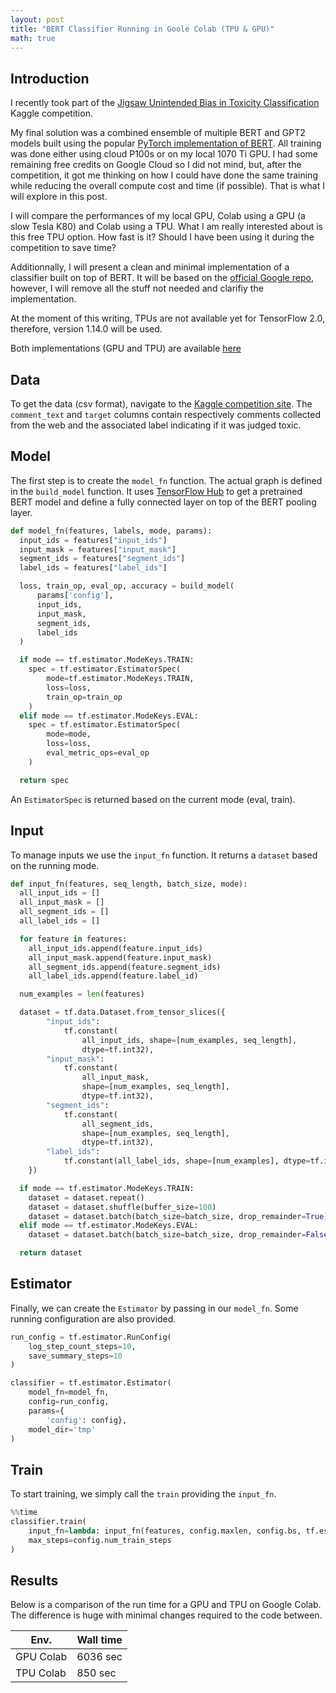 ```yaml
---
layout: post
title: "BERT Classifier Running in Goole Colab (TPU & GPU)"
math: true
---
```


## Introduction

I recently took part of the [Jigsaw Unintended Bias in Toxicity Classification ](https://www.kaggle.com/c/jigsaw-unintended-bias-in-toxicity-classification) Kaggle competition.

My final solution was a combined ensemble of multiple BERT and GPT2 models built using the popular [PyTorch implementation of BERT](https://github.com/huggingface/pytorch-pretrained-BERT). All training was done either using cloud P100s or on my local 1070 Ti GPU. I had some remaining free credits on Google Cloud so I did not mind, but, after the competition, it got me thinking on how I could have done the same training while reducing the overall compute cost and time (if possible). That is what I will explore in this post.

I will compare the performances of my local GPU, Colab using a GPU (a slow Tesla K80) and Colab using a TPU. What I am really interested about is this free TPU option. How fast is it? Should I have been using it during the competition to save time?

Additionnally, I will present a clean and minimal implementation of a classifier built on top of BERT. It will be based on the [official Google repo](https://github.com/google-research/bert), however, I will remove all the stuff not needed and clarifiy the implementation.

At the moment of this writing, TPUs are not available yet for TensorFlow 2.0, therefore, version 1.14.0 will be used.

Both implementations (GPU and TPU) are available [here](https://github.com/ostamand/bert-classifier)

## Data

To get the data (csv format), navigate to the [Kaggle competition site](https://www.kaggle.com/c/jigsaw-unintended-bias-in-toxicity-classification/data). The `comment_text` and `target` columns contain respectively comments collected from the web and the associated label indicating if it was judged toxic.

## Model

The first step is to create the `model_fn` function. The actual graph is defined in the `build_model` function. It uses [TensorFlow Hub](https://www.tensorflow.org/hub) to get a pretrained BERT model and define a fully connected layer on top of the BERT pooling layer.

```python
def model_fn(features, labels, mode, params):
  input_ids = features["input_ids"]
  input_mask = features["input_mask"]
  segment_ids = features["segment_ids"]
  label_ids = features["label_ids"]

  loss, train_op, eval_op, accuracy = build_model(
      params['config'],
      input_ids,
      input_mask,
      segment_ids,
      label_ids
  )

  if mode == tf.estimator.ModeKeys.TRAIN:
    spec = tf.estimator.EstimatorSpec(
        mode=tf.estimator.ModeKeys.TRAIN,
        loss=loss,
        train_op=train_op
    )
  elif mode == tf.estimator.ModeKeys.EVAL:
    spec = tf.estimator.EstimatorSpec(
        mode=mode,
        loss=loss,
        eval_metric_ops=eval_op
    )

  return spec
```

An `EstimatorSpec` is returned based on the current mode (eval, train).

## Input

To manage inputs we use the `input_fn` function. It returns a `dataset` based on the running mode.

```python
def input_fn(features, seq_length, batch_size, mode):
  all_input_ids = []
  all_input_mask = []
  all_segment_ids = []
  all_label_ids = []

  for feature in features:
    all_input_ids.append(feature.input_ids)
    all_input_mask.append(feature.input_mask)
    all_segment_ids.append(feature.segment_ids)
    all_label_ids.append(feature.label_id)

  num_examples = len(features)

  dataset = tf.data.Dataset.from_tensor_slices({
        "input_ids":
            tf.constant(
                all_input_ids, shape=[num_examples, seq_length],
                dtype=tf.int32),
        "input_mask":
            tf.constant(
                all_input_mask,
                shape=[num_examples, seq_length],
                dtype=tf.int32),
        "segment_ids":
            tf.constant(
                all_segment_ids,
                shape=[num_examples, seq_length],
                dtype=tf.int32),
        "label_ids":
            tf.constant(all_label_ids, shape=[num_examples], dtype=tf.int32),
    })

  if mode == tf.estimator.ModeKeys.TRAIN:
    dataset = dataset.repeat()
    dataset = dataset.shuffle(buffer_size=100)
    dataset = dataset.batch(batch_size=batch_size, drop_remainder=True)
  elif mode == tf.estimator.ModeKeys.EVAL:
    dataset = dataset.batch(batch_size=batch_size, drop_remainder=False)

  return dataset
```

## Estimator

Finally, we can create the `Estimator` by passing in our `model_fn`. Some running configuration are also provided.

```python
run_config = tf.estimator.RunConfig(
    log_step_count_steps=10,
    save_summary_steps=10
)

classifier = tf.estimator.Estimator(
    model_fn=model_fn,
    config=run_config,
    params={
        'config': config},
    model_dir='tmp'
)
```

## Train

To start training, we simply call the `train` providing the `input_fn`.

```python
%%time
classifier.train(
    input_fn=lambda: input_fn(features, config.maxlen, config.bs, tf.estimator.ModeKeys.TRAIN),
    max_steps=config.num_train_steps
)
```

## Results

Below is a comparison of the run time for a GPU and TPU on Google Colab. The difference is huge with minimal changes required to the code between.

| Env.      | Wall time |
| --------- | --------- |
| GPU Colab | 6036 sec  |
| TPU Colab | 850 sec   |
